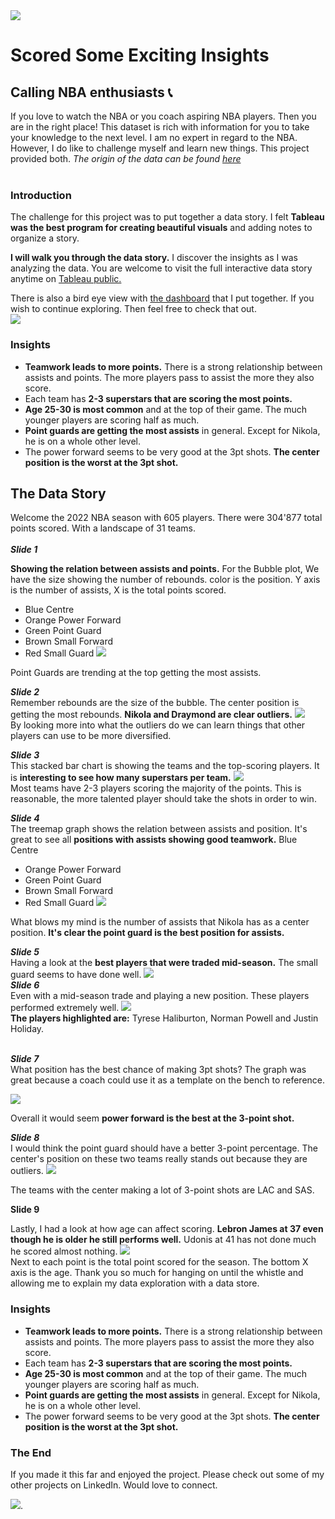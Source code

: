 <img src="NBA_Visuals/NBA banner.jpg?raw=true"/>

# Scored Some Exciting Insights

## Calling NBA enthusiasts 📞

If you love to watch the NBA or you coach aspiring NBA players. Then you are in the right place! This dataset is rich with information for you to take your knowledge to the next level. 
I am no expert in regard to the NBA. However, I do like to challenge myself and learn new things. This project provided both. 
*The origin of the data can be found [here](https://www.basketball-reference.com/leagues/NBA_2022_totals.html )* <br><br>

### Introduction

The challenge for this project was to put together a data story. I felt **Tableau was the best program for creating beautiful visuals** and adding notes to organize a story.

**I will walk you through the data story.** 
I discover the insights as I was analyzing the data. You are welcome to visit the full interactive data story anytime on [Tableau public.](https://public.tableau.com/views/NBAProject_16890589596990/Story1?:language=en-US&publish=yes&:display_count=n&:origin=viz_share_link )

There is also a bird eye view with [the dashboard](https://public.tableau.com/views/NBAProject_16890589596990/Dashboard1?:language=en-US&publish=yes&:display_count=n&:origin=viz_share_link ) that I put together. If you wish to continue exploring. Then feel free to check that out.<br>
<img src="NBA_Visuals/Dashboard 1 (1).png?raw=true"/><br>

 ### Insights 
 
- **Teamwork leads to more points.** There is a strong relationship between assists and points. The more players pass to assist the more they also score.
- Each team has **2-3 superstars that are scoring the most points.**  
- **Age 25-30 is most common** and at the top of their game. The much younger players are scoring half as much. 
- **Point guards are getting the most assists** in general. Except for Nikola, he is on a whole other level. 
- The power forward seems to be very good at the 3pt shots. **The center position is the worst at the 3pt shot.**

## The Data Story
Welcome the 2022 NBA season with 605 players. There were 304'877 total points scored. With a landscape of 31 teams. 
<br><br>
***Slide 1*** <br>

**Showing the relation between assists and points.** 
For the Bubble plot, We have the size showing the number of rebounds. color is the position. Y axis is the number of assists, X is the total points scored. <br>
- Blue Centre 
- Orange Power Forward 
- Green Point Guard 
- Brown Small Forward 
- Red Small Guard
<img src="NBA_Visuals/Bubble-sld1.png?raw=true"/><br>

Point Guards are trending at the top getting the most assists. 

***Slide 2*** <br>
Remember rebounds are the size of the bubble. The center position is getting the most rebounds. **Nikola and Draymond are clear outliers.** 
<img src="NBA_Visuals/Bubble-sld2.png?raw=true"/><br>
By looking more into what the outliers do we can learn things that other players can use to be more diversified.

***Slide 3*** <br>
This stacked bar chart is showing the teams and the top-scoring players. It is **interesting to see how many superstars per team.** 
<img src="NBA_Visuals/Bar-sld3.png?raw=true"/><br>
Most teams have 2-3 players scoring the majority of the points. This is reasonable, the more talented player should take the shots in order to win.

***Slide 4*** <br>
The treemap graph shows the relation between assists and position. It's great to see all **positions with assists showing good teamwork.**
Blue Centre 
- Orange Power Forward 
- Green Point Guard 
- Brown Small Forward 
- Red Small Guard 
<img src="NBA_Visuals/Treemap-sld4.png?raw=true"/><br>

What blows my mind is the number of assists that Nikola has as a center position. **It's clear the point guard is the best position for assists.**

***Slide 5***<br>
Having a look at the **best players that were traded mid-season.** The small guard seems to have done well. 
<img src="NBA_Visuals/TOT-sld5.png?raw=true"/><br>
***Slide 6***  <br>
Even with a mid-season trade and playing a new position. These players performed extremely well. 
<img src="NBA_Visuals/TOT-sld6.png?raw=true"/><br>
**The players highlighted are:** Tyrese Haliburton, Norman Powell and Justin Holiday.<br><br>

***Slide 7***  <br>
What position has the best chance of making 3pt shots? The graph was great because a coach could use it as a template on the bench to reference. 

<img src="NBA_Visuals/Player card-sld7.png?raw=true"/><br>

Overall it would seem **power forward is the best at the 3-point shot.**

***Slide 8***  <br>
I would think the point guard should have a better 3-point percentage. The center's position on these two teams really stands out because they are outliers.
<img src="NBA_Visuals/Player card-sld8.png?raw=true"/><br>

The teams with the center making a lot of 3-point shots are LAC and SAS.

**Slide 9** 

Lastly, I had a look at how age can affect scoring. **Lebron James at 37 even though he is older he still performs well.** Udonis at 41 has not done much he scored almost nothing. 
<img src="NBA_Visuals/Age-sld9.png?raw=true"/><br>
Next to each point is the total point scored for the season. The bottom X axis is the age.
Thank you so much for hanging on until the whistle and allowing me to explain my data exploration with a data store.

 ### Insights 
 
- **Teamwork leads to more points.** There is a strong relationship between assists and points. The more players pass to assist the more they also score.
- Each team has **2-3 superstars that are scoring the most points.**  
- **Age 25-30 is most common** and at the top of their game. The much younger players are scoring half as much. 
- **Point guards are getting the most assists** in general. Except for Nikola, he is on a whole other level. 
- The power forward seems to be very good at the 3pt shots. **The center position is the worst at the 3pt shot.**

### The End

If you made it this far and enjoyed the project. Please check out some of my other projects on LinkedIn. Would love to connect.

[<img src="images/Button.jpg?raw=true"/>](/index.md).
